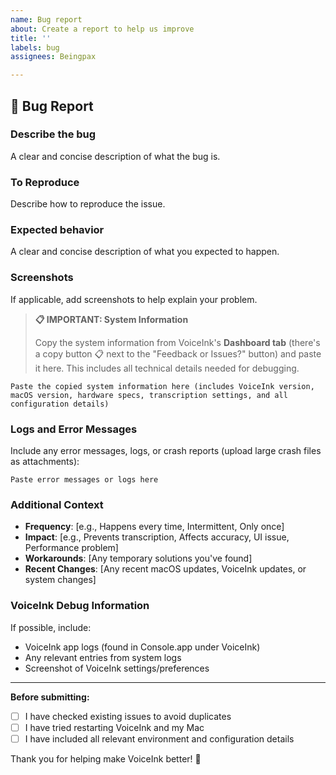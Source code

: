 ```yaml
---
name: Bug report
about: Create a report to help us improve
title: ''
labels: bug
assignees: Beingpax

---
```


## 🐛 Bug Report

### **Describe the bug**
A clear and concise description of what the bug is.

### **To Reproduce**
Describe how to reproduce the issue. 

### **Expected behavior**
A clear and concise description of what you expected to happen.

### **Screenshots**
If applicable, add screenshots to help explain your problem.

> **📋 IMPORTANT: System Information**
>
> Copy the system information from VoiceInk's **Dashboard tab** (there's a copy button 📋 next to the "Feedback or Issues?" button) and paste it here. This includes all technical details needed for debugging.

```
Paste the copied system information here (includes VoiceInk version, macOS version, hardware specs, transcription settings, and all configuration details)
```

### **Logs and Error Messages**
Include any error messages, logs, or crash reports (upload large crash files as attachments):

```
Paste error messages or logs here
```

### **Additional Context**
- **Frequency**: [e.g., Happens every time, Intermittent, Only once]
- **Impact**: [e.g., Prevents transcription, Affects accuracy, UI issue, Performance problem]
- **Workarounds**: [Any temporary solutions you've found]
- **Recent Changes**: [Any recent macOS updates, VoiceInk updates, or system changes]

### **VoiceInk Debug Information**
If possible, include:
- VoiceInk app logs (found in Console.app under VoiceInk)
- Any relevant entries from system logs
- Screenshot of VoiceInk settings/preferences

---

**Before submitting:**
- [ ] I have checked existing issues to avoid duplicates
- [ ] I have tried restarting VoiceInk and my Mac
- [ ] I have included all relevant environment and configuration details

Thank you for helping make VoiceInk better! 🙏
